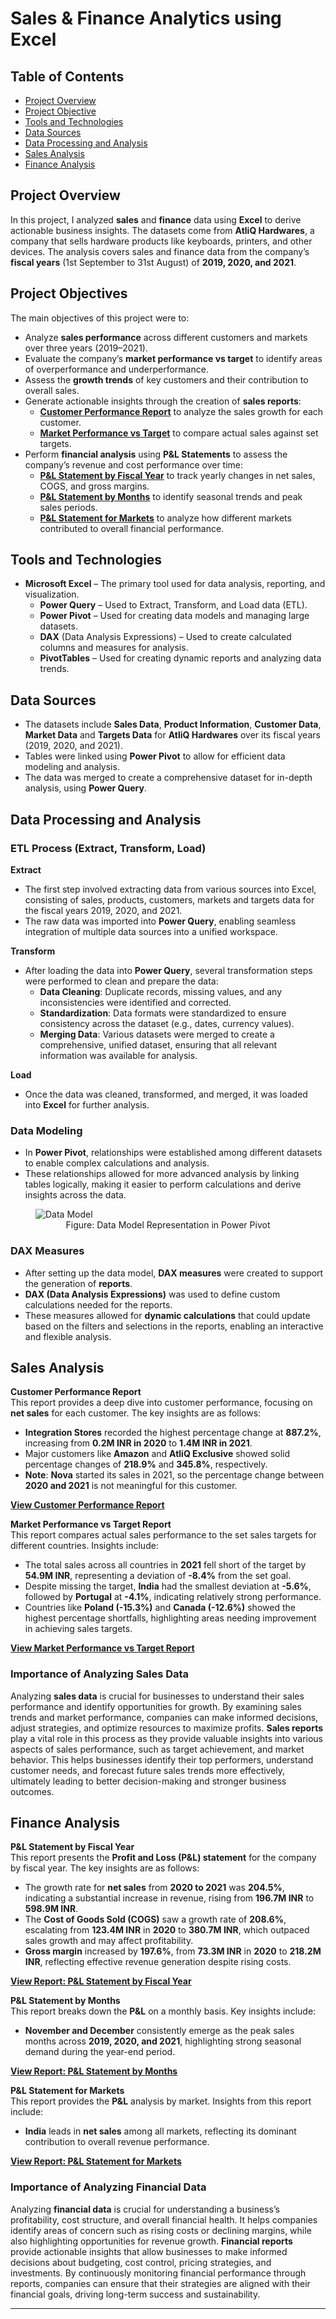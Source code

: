 # Sales & Finance Analytics using Excel

## Table of Contents

- [Project Overview](#project-overview)
- [Project Objective](#project-objectives)
- [Tools and Technologies](#tools-and-technologies)
- [Data Sources](#data-sources)
- [Data Processing and Analysis](#data-processing-and-analysis)
- [Sales Analysis](#sales-analysis)
- [Finance Analysis](#finance-analysis)

## Project Overview
In this project, I analyzed **sales** and **finance** data using **Excel** to derive actionable business insights. The datasets come from **AtliQ Hardwares**, a company that sells hardware products like keyboards, printers, and other devices. The analysis covers sales and finance data from the company’s **fiscal years** (1st September to 31st August) of **2019, 2020, and 2021**.

## Project Objectives

The main objectives of this project were to:
- Analyze **sales performance** across different customers and markets over three years (2019–2021).
- Evaluate the company’s **market performance vs target** to identify areas of overperformance and underperformance.
- Assess the **growth trends** of key customers and their contribution to overall sales.
- Generate actionable insights through the creation of **sales reports**:
  - [**Customer Performance Report**](https://github.com/bilalayub10/Excel-Sales-and-Finance-Analytics-Project/blob/main/Customer%20Performance%20Report.pdf) to analyze the sales growth for each customer.
  - [**Market Performance vs Target**](https://github.com/bilalayub10/Excel-Sales-and-Finance-Analytics-Project/blob/main/Market%20Performance%20vs%20Target%20Report.pdf) to compare actual sales against set targets.
- Perform **financial analysis** using **P&L Statements** to assess the company’s revenue and cost performance over time:
  - [**P&L Statement by Fiscal Year**](https://github.com/bilalayub10/Excel-Sales-and-Finance-Analytics-Project/blob/main/P%20%26%20L%20Statement%20by%20Fiscal%20Year.pdf) to track yearly changes in net sales, COGS, and gross margins.
  - [**P&L Statement by Months**](https://github.com/bilalayub10/Excel-Sales-and-Finance-Analytics-Project/blob/main/P%20%26%20L%20Statement%20by%20Months.pdf) to identify seasonal trends and peak sales periods.
  - [**P&L Statement for Markets**](https://github.com/bilalayub10/Excel-Sales-and-Finance-Analytics-Project/blob/main/P%20%26%20L%20Statement%20for%20Markets.pdf) to analyze how different markets contributed to overall financial performance.

## Tools and Technologies

- **Microsoft Excel** – The primary tool used for data analysis, reporting, and visualization.
  - **Power Query** – Used to Extract, Transform, and Load data (ETL).
  - **Power Pivot** – Used for creating data models and managing large datasets.
  - **DAX** (Data Analysis Expressions) – Used to create calculated columns and measures for analysis.
  - **PivotTables** – Used for creating dynamic reports and analyzing data trends.
  
## Data Sources
- The datasets include **Sales Data**, **Product Information**, **Customer Data**, **Market Data** and **Targets Data** for **AtliQ Hardwares** over its fiscal years (2019, 2020, and 2021).
- Tables were linked using **Power Pivot** to allow for efficient data modeling and analysis.
- The data was merged to create a comprehensive dataset for in-depth analysis, using **Power Query**.

## Data Processing and Analysis

### ETL Process (Extract, Transform, Load)

**Extract**  
   - The first step involved extracting data from various sources into Excel, consisting of sales, products, customers, markets and targets data for the fiscal years 2019, 2020, and 2021.
   - The raw data was imported into **Power Query**, enabling seamless integration of multiple data sources into a unified workspace.

**Transform**  
   - After loading the data into **Power Query**, several transformation steps were performed to clean and prepare the data:
     - **Data Cleaning**: Duplicate records, missing values, and any inconsistencies were identified and corrected.
     - **Standardization**: Data formats were standardized to ensure consistency across the dataset (e.g., dates, currency values).
     - **Merging Data**: Various datasets were merged to create a comprehensive, unified dataset, ensuring that all relevant information was available for analysis.

**Load**  
   - Once the data was cleaned, transformed, and merged, it was loaded into **Excel** for further analysis.
   
### Data Modeling
   - In **Power Pivot**, relationships were established among different datasets to enable complex calculations and analysis.
   - These relationships allowed for more advanced analysis by linking tables logically, making it easier to perform calculations and derive insights across the data.

<figure>
  <img src="Data Model.PNG" alt="Data Model">
  <div align="center"><figcaption>Figure: Data Model Representation in Power Pivot</figcaption></div>
</figure>

### DAX Measures
   - After setting up the data model, **DAX measures** were created to support the generation of **reports**.
   - **DAX (Data Analysis Expressions)** was used to define custom calculations needed for the reports.
   - These measures allowed for **dynamic calculations** that could update based on the filters and selections in the reports, enabling an interactive and flexible analysis.

## Sales Analysis

**Customer Performance Report**  
This report provides a deep dive into customer performance, focusing on **net sales** for each customer. The key insights are as follows:
- **Integration Stores** recorded the highest percentage change at **887.2%**, increasing from **0.2M INR in 2020** to **1.4M INR in 2021**.
- Major customers like **Amazon** and **AtliQ Exclusive** showed solid percentage changes of **218.9%** and **345.8%**, respectively.
- **Note**: **Nova** started its sales in 2021, so the percentage change between **2020 and 2021** is not meaningful for this customer.

[**View Customer Performance Report**](https://github.com/bilalayub10/Excel-Sales-and-Finance-Analytics-Project/blob/main/Customer%20Performance%20Report.pdf)

**Market Performance vs Target Report**  
This report compares actual sales performance to the set sales targets for different countries. Insights include:
- The total sales across all countries in **2021** fell short of the target by **54.9M INR**, representing a deviation of **-8.4%** from the set goal.
- Despite missing the target, **India** had the smallest deviation at **-5.6%**, followed by **Portugal** at **-4.1%**, indicating relatively strong performance.
- Countries like **Poland (-15.3%)** and **Canada (-12.6%)** showed the highest percentage shortfalls, highlighting areas needing improvement in achieving sales targets.

[**View Market Performance vs Target Report**](https://github.com/bilalayub10/Excel-Sales-and-Finance-Analytics-Project/blob/main/Market%20Performance%20vs%20Target%20Report.pdf)

### **Importance of Analyzing Sales Data**

Analyzing **sales data** is crucial for businesses to understand their sales performance and identify opportunities for growth. By examining sales trends and market performance, companies can make informed decisions, adjust strategies, and optimize resources to maximize profits. **Sales reports** play a vital role in this process as they provide valuable insights into various aspects of sales performance, such as target achievement, and market behavior. This helps businesses identify their top performers, understand customer needs, and forecast future sales trends more effectively, ultimately leading to better decision-making and stronger business outcomes.

## Finance Analysis

**P&L Statement by Fiscal Year**  
This report presents the **Profit and Loss (P&L) statement** for the company by fiscal year. The key insights are as follows:
- The growth rate for **net sales** from **2020 to 2021** was **204.5%**, indicating a substantial increase in revenue, rising from **196.7M INR** to **598.9M INR**.
- The **Cost of Goods Sold (COGS)** saw a growth rate of **208.6%**, escalating from **123.4M INR** in **2020** to **380.7M INR**, which outpaced sales growth and may affect profitability.
- **Gross margin** increased by **197.6%**, from **73.3M INR** in **2020** to **218.2M INR**, reflecting effective revenue generation despite rising costs.

[**View Report: P&L Statement by Fiscal Year**](https://github.com/bilalayub10/Excel-Sales-and-Finance-Analytics-Project/blob/main/P%20%26%20L%20Statement%20by%20Fiscal%20Year.pdf)

**P&L Statement by Months**  
This report breaks down the **P&L** on a monthly basis. Key insights include:
- **November and December** consistently emerge as the peak sales months across **2019, 2020, and 2021**, highlighting strong seasonal demand during the year-end period.

[**View Report: P&L Statement by Months**](https://github.com/bilalayub10/Excel-Sales-and-Finance-Analytics-Project/blob/main/P%20%26%20L%20Statement%20by%20Months.pdf)

**P&L Statement for Markets**  
This report provides the **P&L** analysis by market. Insights from this report include:
- **India** leads in **net sales** among all markets, reflecting its dominant contribution to overall revenue performance.

[**View Report: P&L Statement for Markets**](https://github.com/bilalayub10/Excel-Sales-and-Finance-Analytics-Project/blob/main/P%20%26%20L%20Statement%20for%20Markets.pdf)

### **Importance of Analyzing Financial Data**

Analyzing **financial data** is crucial for understanding a business’s profitability, cost structure, and overall financial health. It helps companies identify areas of concern such as rising costs or declining margins, while also highlighting opportunities for revenue growth. **Financial reports** provide actionable insights that allow businesses to make informed decisions about budgeting, cost control, pricing strategies, and investments. By continuously monitoring financial performance through reports, companies can ensure that their strategies are aligned with their financial goals, driving long-term success and sustainability.

---








